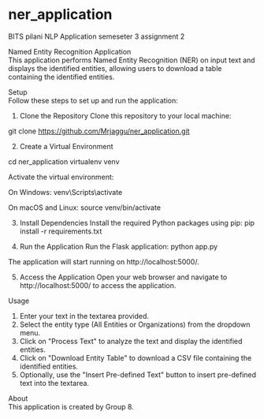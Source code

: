 # ner_application
BITS pilani NLP Application semeseter 3 assignment 2

Named Entity Recognition Application <br>
This application performs Named Entity Recognition (NER) on input text and displays the identified entities, allowing users to download a table containing the identified entities.

Setup <br>
Follow these steps to set up and run the application:

1. Clone the Repository
Clone this repository to your local machine:

git clone https://github.com/Mrjaggu/ner_application.git

2. Create a Virtual Environment

cd ner_application
virtualenv venv

Activate the virtual environment:

On Windows:
 venv\Scripts\activate

On macOS and Linux:
 source venv/bin/activate

3. Install Dependencies
Install the required Python packages using pip:
 pip install -r requirements.txt

4. Run the Application
Run the Flask application:
 python app.py

The application will start running on http://localhost:5000/.

5. Access the Application
Open your web browser and navigate to http://localhost:5000/ to access the application.

Usage<br>
1. Enter your text in the textarea provided.
2. Select the entity type (All Entities or Organizations) from the dropdown menu.
3. Click on "Process Text" to analyze the text and display the identified entities.
4. Click on "Download Entity Table" to download a CSV file containing the identified entities.
5. Optionally, use the "Insert Pre-defined Text" button to insert pre-defined text into the textarea.

About <br>
This application is created by Group 8.
